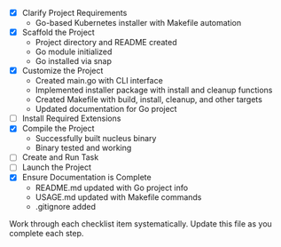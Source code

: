 - [x] Clarify Project Requirements
  - Go-based Kubernetes installer with Makefile automation
- [x] Scaffold the Project
  - Project directory and README created
  - Go module initialized
  - Go installed via snap
- [x] Customize the Project
  - Created main.go with CLI interface
  - Implemented installer package with install and cleanup functions
  - Created Makefile with build, install, cleanup, and other targets
  - Updated documentation for Go project
- [ ] Install Required Extensions
- [x] Compile the Project
  - Successfully built nucleus binary
  - Binary tested and working
- [ ] Create and Run Task
- [ ] Launch the Project
- [x] Ensure Documentation is Complete
  - README.md updated with Go project info
  - USAGE.md updated with Makefile commands
  - .gitignore added

Work through each checklist item systematically. Update this file as you complete each step.